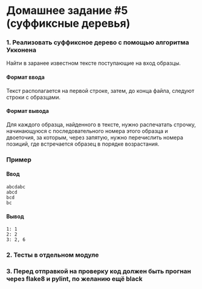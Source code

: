 # Домашнее задание #5 (суффиксные деревья)

### 1. Реализовать суффиксное дерево с помощью алгоритма Укконена
Найти в заранее известном тексте поступающие на вход образцы.


#### Формат ввода
Текст располагается на первой строке, затем, до конца файла, следуют строки с образцами.

#### Формат вывода
Для каждого образца, найденного в тексте, нужно распечатать строчку, начинающуюся с последовательного номера этого образца и двоеточия, за которым, через запятую, нужно перечислить номера позиций, где встречается образец в порядке возрастания.

### Пример
#### Ввод

```text
abcdabc
abcd
bcd
bc
```

#### Вывод

```text
1: 1
2: 2
3: 2, 6
```

### 2. Тесты в отдельном модуле

### 3. Перед отправкой на проверку код должен быть прогнан через flake8 и pylint, по желанию ещё black
